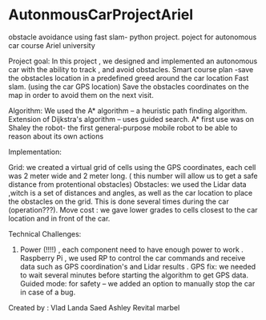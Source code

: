 # AutonmousCarProjectAriel
obstacle avoidance using fast slam- python project. poject for autonomous car course Ariel university

Project goal:
In this project , we designed and implemented an autonomous car with the ability to track , and avoid obstacles.
Smart course plan -save the obstacles location in a predefined greed around the car location
Fast slam. (using the car GPS location)
Save the obstacles coordinates on the map in order to avoid them on the next visit.  

Algorithm:
We used  the A* algorithm – a heuristic path finding algorithm.
Extension of Dijkstra's algorithm – uses guided search.
A* first use was on Shaley the robot- the first general-purpose mobile robot to be able to reason about its own actions

Implementation:

Grid: we created a virtual  grid of cells using the GPS coordinates, each cell was 2 meter  wide and 2 meter long.  ( this number will allow us to get a safe distance from protentional obstacles)
Obstacles: we used the Lidar data ,witch is a set of distances and angles, as well as the car location to place the obstacles on the grid. This is done several times during the car (operation???).
Move cost : we gave lower grades to cells closest to the car location and in front of the car.

Technical Challenges:

1. Power (!!!!) , each component need to have enough power to work .
Raspberry Pi , we used RP to control the car commands and receive data such as GPS coordination's and Lidar results .
GPS fix: we needed to wait several minutes before starting the algorithm to get GPS data.
Guided mode: for safety – we added an option to manually stop the car in case of a bug. 


Created by :
Vlad Landa
Saed Ashley
Revital marbel
